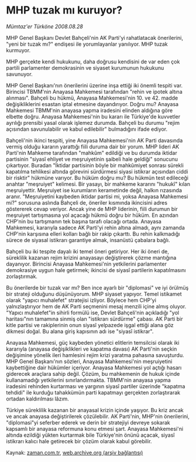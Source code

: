 # MHP tuzak mı kuruyor?

*Mümtaz'er Türköne 2008.08.28*

<tr><td class="metin" colspan="2" style="padding-top: 20px; padding-left: 5px; padding-right: 10px;">MHP Genel Başkanı Devlet Bahçeli'nin AK Parti'yi rahatlatacak önerilerini, "yeni bir tuzak mı?" endişesi ile yorumlayanlar yanılıyor. MHP tuzak kurmuyor.</td></tr><tr><td class="metin" colspan="2" style="padding-top: 20px; padding-left: 5px; padding-right: 10px;"><p> MHP gerçekte kendi hukukunu, daha doğrusu kendisini de var eden çok partili parlamenter demokrasinin ve siyaset kurumunun hukukunu savunuyor. 
<p>MHP Genel Başkanı'nın önerilerini üzerine inşa ettiği iki önemli tespiti var. Birincisi TBMM'nin Anayasa Mahkemesi tarafından "rehin ve ipotek altına alınması". Bahçeli bu hükmü, Anayasa Mahkemesi'nin 10. ve 42. madde değişikliklerini esastan iptal etmesine dayandırıyor. Doğru mu? Anayasa Mahkemesi TBMM'nin anayasa yapma iradesini elinden aldığına göre elbette doğru. Anayasa Mahkemesi'nin bu kararı ile Türkiye'de kuvvetler ayrılığı prensibi yasal olarak işlemez durumda. Bahçeli bu durumu "rejim açısından savunulabilir ve kabul edilebilir" bulmadığını ifade ediyor.
<p>Bahçeli'nin ikinci tespiti, yine Anayasa Mahkemesi'nin AK Parti davasında vermiş olduğu kararın yarattığı fiili duruma dair bir yorum. MHP lideri AK Parti'nin Mahkeme tarafından "mahkûm" edildiği ve bu durumda iktidar partisinin "siyasî ehliyet ve meşruiyetinin şaibeli hale geldiği" sonucunu çıkartıyor. Buradan "İktidar partisinin böyle bir mahkûmiyet sonrası sürekli kapatılma tehlikesi altında görevini sürdürmesi siyasi istikrar açısından ciddi bir risktir" hükmüne varıyor. Bu hüküm doğru mu? Bu hükmün test edileceği anahtar "meşruiyet" kelimesi. Bir yasayı, bir mahkeme kararını "hukukî" kılan meşruiyettir. Meşruiyet ise kurumların kerametinde değil, halkın rızasında aranır. "Meşruiyetini kaybeden iktidar partisi mi, yoksa Anayasa Mahkemesi mi?" sorusuna aslında Bahçeli de, öneriler kısmında ikincisini adres göstererek cevap veriyor. Ancak yine de MHP liderinin, fiili durumun bir meşruiyet tartışmasına yol açacağı hükmü doğru bir hüküm. En azından CHP'nin bu tartışmanın tek başına tarafı olacağı ortada. Anayasa Mahkemesi, kararıyla sadece AK Parti'yi rehin altına almadı, aynı zamanda CHP'nin karşısına elleri kolları bağlı bir rakip çıkarttı. Bu rehin kalkmadığı sürece de siyasal istikrarı garantiye almak, insanüstü çabalara bağlı.
<p>Bahçeli bu iki tespite dayalı iki temel öneri getiriyor. Her iki öneri de, süreklilik kazanan rejim krizini anayasayı değiştirerek çözme mantığına dayanıyor. Birincisi Anayasa Mahkemesi'nin yetkilerini parlamenter demokrasiye uygun hale getirmek; ikincisi de siyasî partilerin kapatılmasını zorlaştırmak. 
<p>Bu önerilerde bir tuzak var mı? Ben ince ayarlı bir "diplomasi" ve iyi örülmüş bir strateji olduğunu düşünüyorum. MHP siyaset yapıyor. Temel istikamet olarak "yapıcı muhalefet" stratejisi izliyor. Böylece hem CHP'yi yalnızlaştırıyor hem de AK Parti seçmenini mesaj menzili içine almış oluyor. "Yapıcı muhalefet"in sihirli formülü ise, Devlet Bahçeli'nin açıkladığı "yol haritası"nın tamamına sinmiş olan "istikrarı sürdürme" çabası. AK Parti bir kitle partisi ve rakiplerinin onun siyasî yelpazede işgal ettiği alana göz dikmesi doğal. Bu alana giriş kapısının adı ise "siyasî istikrar". 
<p>Anayasa Mahkemesi, güç kaybeden yönetici elitlerin temsilcisi olarak iki kararıyla (anayasa değişiklikleri ve kapatma davası) AK Parti'nin seçkin değişimine yönelik ileri hamlesini rejim krizi yaratma pahasına savuşturdu. MHP Genel Başkanı'nın sözleri, Anayasa Mahkemesi'nin meşruiyetini kaybettiğine dair hükümler içeriyor. Anayasa Mahkemesi yol açtığı hasarı giderecek araçlara sahip değil. Çözüm, bu mahkemenin de hukuk içinde kullanamadığı yetkilerini sınırlandırmakta. TBMM'nin anayasa yapma iradesini rehinden kurtarması ve yargının siyasî partiler üzerinde "kapatma tehdidi" ile kurduğu tahakkümün parti kapatmayı gerçekten zorlaştırarak ortadan kaldırılması lâzım.
<p>Türkiye süreklilik kazanan bir anayasal krizin içinde yaşıyor. Bu kriz ancak ve ancak anayasa değiştirilerek çözülebilir. AK Parti'nin, MHP'nin önerilerini, "diplomasi"yi seferber ederek ve derin bir stratejiyi devreye sokarak kapsamlı bir anayasa reformuna konu etmesi şart. Anayasa Mahkemesi'ni altında ezildiği yükten kurtarmak bile Türkiye'nin önünü açacak, siyasî istikrarı kalıcı hale getirecek bir çözüm olarak kabul görebilir. <br/></p></p></p></p></p></p></p></td></tr>

Kaynak: [zaman.com.tr](http://zaman.com.tr/yazar.do?yazino=730994), [web.archive.org (arşiv bağlantısı)](http://web.archive.org/web/20080912195300/http://www.zaman.com.tr:80/yazar.do?yazino=730994)
